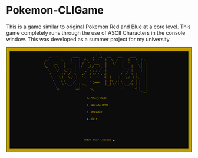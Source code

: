 # Pokemon-CLIGame
This is a game similar to original Pokemon Red and Blue at a core level. This game completely runs through the use of ASCII Characters in the console window.  This was developed as a summer project for my university.

![](image/Home.png)
